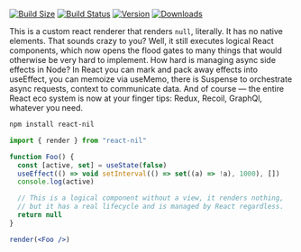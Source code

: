 [![Build Size](https://img.shields.io/bundlephobia/min/react-nil?label=bunlde%20size&style=flat&colorA=000000&colorB=000000)](https://bundlephobia.com/result?p=react-nil)
[![Build Status](https://img.shields.io/travis/react-spring/react-nil/master?style=flat&colorA=000000&colorB=000000)](https://travis-ci.org/react-spring/react-nil)
[![Version](https://img.shields.io/npm/v/react-nil?style=flat&colorA=000000&colorB=000000)](https://www.npmjs.com/package/react-nil)
[![Downloads](https://img.shields.io/npm/dt/react-nil.svg?style=flat&colorA=000000&colorB=000000)](https://www.npmjs.com/package/react-nil)

This is a custom react renderer that renders `null`, literally. It has no native elements. That sounds crazy to you? Well, it still executes logical React components, which now opens the flood gates to many things that would otherwise be very hard to implement. How hard is managing async side effects in Node? In React you can mark and pack away effects into useEffect, you can memoize via useMemo, there is Suspense to orchestrate async requests, context to communicate data. And of course — the entire React eco system is now at your finger tips: Redux, Recoil, GraphQl, whatever you need.

```bash
npm install react-nil
```

```jsx
import { render } from "react-nil"

function Foo() {
  const [active, set] = useState(false)
  useEffect(() => void setInterval(() => set((a) => !a), 1000), [])
  console.log(active)

  // This is a logical component without a view, it renders nothing,
  // but it has a real lifecycle and is managed by React regardless.
  return null
}

render(<Foo />)
```